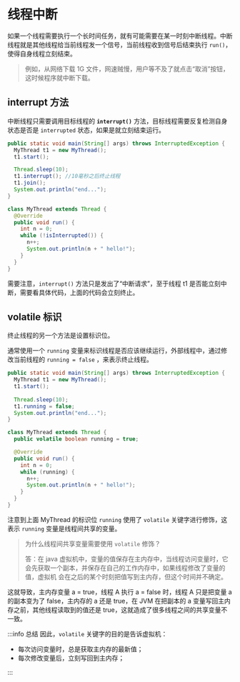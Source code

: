 # 线程中断

如果一个线程需要执行一个长时间任务，就有可能需要在某一时刻中断线程。中断线程就是其他线程给当前线程发一个信号，当前线程收到信号后结束执行 `run()`，使得自身线程立刻结束。

> 例如，从网络下载 1G 文件，网速贼慢，用户等不及了就点击“取消”按钮，这时候程序就中断下载。



## interrupt 方法

中断线程只需要调用目标线程的 **`interrupt()`** 方法，目标线程需要反复检测自身状态是否是 `interrupted` 状态，如果是就立刻结束运行。

```java {6,15}
public static void main(String[] args) throws InterruptedException {
  MyThread t1 = new MyThread();
  t1.start();

  Thread.sleep(10);
  t1.interrupt(); //10毫秒之后终止线程
  t1.join();
  System.out.println("end...");
}

class MyThread extends Thread {
  @Override
  public void run() {
    int n = 0;
    while (!isInterrupted()) {
      n++;
      System.out.println(n + " hello!");
    }
  }
}
```

需要注意，`interrupt()` 方法只是发出了“中断请求”，至于线程 t1 是否能立刻中断，需要看具体代码，上面的代码会立刻终止。



## volatile 标识

终止线程的另一个方法是设置标识位。

通常使用一个 `running` 变量来标识线程是否应该继续运行，外部线程中，通过修改当前线程的 `running = false` ，来表示终止线程。

```java {5,10}
public static void main(String[] args) throws InterruptedException {
  MyThread t1 = new MyThread();
  t1.start();
  
  Thread.sleep(10);
  t1.running = false;
  System.out.println("end...");
}

class MyThread extends Thread {
  public volatile boolean running = true;

  @Override
  public void run() {
    int n = 0;
    while (running) {
      n++;
      System.out.println(n + " hello!");
    }
  }
}
```

注意到上面 MyThread 的标识位 `running` 使用了 `volatile` 关键字进行修饰，这表示 `running` 变量是线程间共享的变量。

> 为什么线程间共享变量需要使用 `volatile` 修饰？
>
> 答：在 java 虚拟机中，变量的值保存在主内存中，当线程访问变量时，它会先获取一个副本，并保存在自己的工作内存中，如果线程修改了变量的值，虚拟机 会在之后的某个时刻把值写到主内存，但这个时间并不确定。

这就导致，主内存变量 a = true，线程 A 执行 a = false 时，线程 A 只是把变量 a 的副本变为了 false，主内存的 a 还是 true，在 JVM 在把副本的 a 变量写回主内存之前，其他线程读取到的值还是 true，这就造成了很多线程之间的共享变量不一致。

:::info 总结
因此，`volatile` 关键字的目的是告诉虚拟机：

- 每次访问变量时，总是获取主内存的最新值；
- 每次修改变量后，立刻写回到主内存；

::: 
